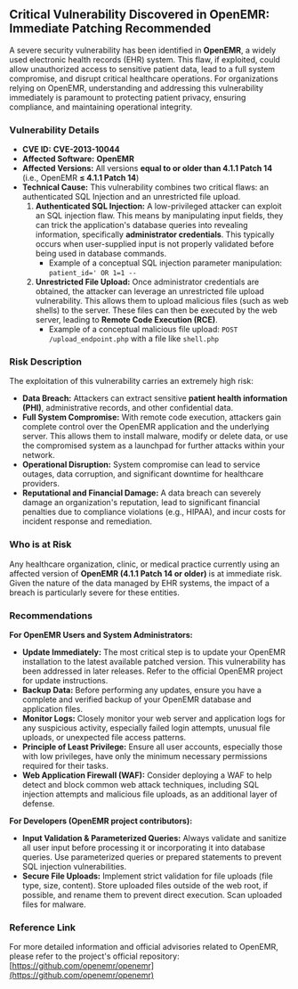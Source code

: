 ## Critical Vulnerability Discovered in OpenEMR: Immediate Patching Recommended

A severe security vulnerability has been identified in **OpenEMR**, a widely used electronic health records (EHR) system. This flaw, if exploited, could allow unauthorized access to sensitive patient data, lead to a full system compromise, and disrupt critical healthcare operations. For organizations relying on OpenEMR, understanding and addressing this vulnerability immediately is paramount to protecting patient privacy, ensuring compliance, and maintaining operational integrity.

### Vulnerability Details

*   **CVE ID:** **CVE-2013-10044**
*   **Affected Software:** **OpenEMR**
*   **Affected Versions:** All versions **equal to or older than 4.1.1 Patch 14** (i.e., OpenEMR **≤ 4.1.1 Patch 14**)
*   **Technical Cause:**
    This vulnerability combines two critical flaws: an authenticated SQL Injection and an unrestricted file upload.
    1.  **Authenticated SQL Injection:** A low-privileged attacker can exploit an SQL injection flaw. This means by manipulating input fields, they can trick the application's database queries into revealing information, specifically **administrator credentials**. This typically occurs when user-supplied input is not properly validated before being used in database commands.
        *   Example of a conceptual SQL injection parameter manipulation:
            `patient_id=' OR 1=1 --`
    2.  **Unrestricted File Upload:** Once administrator credentials are obtained, the attacker can leverage an unrestricted file upload vulnerability. This allows them to upload malicious files (such as web shells) to the server. These files can then be executed by the web server, leading to **Remote Code Execution (RCE)**.
        *   Example of a conceptual malicious file upload:
            `POST /upload_endpoint.php` with a file like `shell.php`

### Risk Description

The exploitation of this vulnerability carries an extremely high risk:

*   **Data Breach:** Attackers can extract sensitive **patient health information (PHI)**, administrative records, and other confidential data.
*   **Full System Compromise:** With remote code execution, attackers gain complete control over the OpenEMR application and the underlying server. This allows them to install malware, modify or delete data, or use the compromised system as a launchpad for further attacks within your network.
*   **Operational Disruption:** System compromise can lead to service outages, data corruption, and significant downtime for healthcare providers.
*   **Reputational and Financial Damage:** A data breach can severely damage an organization's reputation, lead to significant financial penalties due to compliance violations (e.g., HIPAA), and incur costs for incident response and remediation.

### Who is at Risk

Any healthcare organization, clinic, or medical practice currently using an affected version of **OpenEMR (4.1.1 Patch 14 or older)** is at immediate risk. Given the nature of the data managed by EHR systems, the impact of a breach is particularly severe for these entities.

### Recommendations

**For OpenEMR Users and System Administrators:**

*   **Update Immediately:** The most critical step is to update your OpenEMR installation to the latest available patched version. This vulnerability has been addressed in later releases. Refer to the official OpenEMR project for update instructions.
*   **Backup Data:** Before performing any updates, ensure you have a complete and verified backup of your OpenEMR database and application files.
*   **Monitor Logs:** Closely monitor your web server and application logs for any suspicious activity, especially failed login attempts, unusual file uploads, or unexpected file access patterns.
*   **Principle of Least Privilege:** Ensure all user accounts, especially those with low privileges, have only the minimum necessary permissions required for their tasks.
*   **Web Application Firewall (WAF):** Consider deploying a WAF to help detect and block common web attack techniques, including SQL injection attempts and malicious file uploads, as an additional layer of defense.

**For Developers (OpenEMR project contributors):**

*   **Input Validation & Parameterized Queries:** Always validate and sanitize all user input before processing it or incorporating it into database queries. Use parameterized queries or prepared statements to prevent SQL injection vulnerabilities.
*   **Secure File Uploads:** Implement strict validation for file uploads (file type, size, content). Store uploaded files outside of the web root, if possible, and rename them to prevent direct execution. Scan uploaded files for malware.

### Reference Link

For more detailed information and official advisories related to OpenEMR, please refer to the project's official repository:
[https://github.com/openemr/openemr](https://github.com/openemr/openemr)